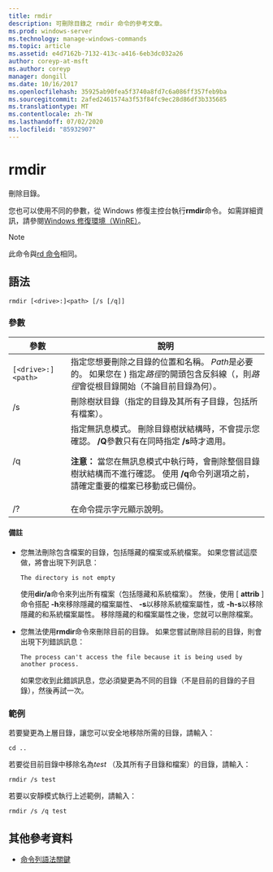 ```yaml
---
title: rmdir
description: 可刪除目錄之 rmdir 命令的參考文章。
ms.prod: windows-server
ms.technology: manage-windows-commands
ms.topic: article
ms.assetid: e4d7162b-7132-413c-a416-6eb3dc032a26
author: coreyp-at-msft
ms.author: coreyp
manager: dongill
ms.date: 10/16/2017
ms.openlocfilehash: 35925ab90fea5f3740a8fd7c6a086ff357feb9ba
ms.sourcegitcommit: 2afed2461574a3f53f84fc9ec28d86df3b335685
ms.translationtype: MT
ms.contentlocale: zh-TW
ms.lasthandoff: 07/02/2020
ms.locfileid: "85932907"
---
```

# <a name="rmdir"></a>rmdir

刪除目錄。

您也可以使用不同的參數，從 Windows 修復主控台執行**rmdir**命令。 如需詳細資訊，請參閱[Windows 修復環境（WinRE）](https://docs.microsoft.com/windows-hardware/manufacture/desktop/windows-recovery-environment--windows-re--technical-reference)。

> [!NOTE]
> 此命令與[rd 命令](rd.md)相同。

## <a name="syntax"></a>語法

```
rmdir [<drive>:]<path> [/s [/q]]
```

### <a name="parameters"></a>參數

| 參數 | 說明 |
|--|--|
| `[<drive>:]<path>` | 指定您想要刪除之目錄的位置和名稱。 *Path*是必要的。 如果您在 \) 指定*路徑*的開頭包含反斜線（，則*路徑*會從根目錄開始（不論目前目錄為何）。 |
| /s | 刪除樹狀目錄（指定的目錄及其所有子目錄，包括所有檔案）。 |
| /q | 指定無訊息模式。 刪除目錄樹狀結構時，不會提示您確認。 **/Q**參數只有在同時指定 **/s**時才適用。<p>**注意：** 當您在無訊息模式中執行時，會刪除整個目錄樹狀結構而不進行確認。 使用 **/q**命令列選項之前，請確定重要的檔案已移動或已備份。 |
| /? | 在命令提示字元顯示說明。 |

#### <a name="remarks"></a>備註

- 您無法刪除包含檔案的目錄，包括隱藏的檔案或系統檔案。 如果您嘗試這麼做，將會出現下列訊息：

    `The directory is not empty`

    使用**dir/a**命令來列出所有檔案（包括隱藏和系統檔案）。 然後，使用 [ **attrib** ] 命令搭配 **-h**來移除隱藏的檔案屬性、 **-s**以移除系統檔案屬性，或 **-h-s**以移除隱藏的和系統檔案屬性。 移除隱藏的和檔案屬性之後，您就可以刪除檔案。

- 您無法使用**rmdir**命令來刪除目前的目錄。 如果您嘗試刪除目前的目錄，則會出現下列錯誤訊息：

    `The process can't access the file because it is being used by another process.`

    如果您收到此錯誤訊息，您必須變更為不同的目錄（不是目前的目錄的子目錄），然後再試一次。

### <a name="examples"></a>範例

若要變更為上層目錄，讓您可以安全地移除所需的目錄，請輸入：

```
cd ..
```

若要從目前目錄中移除名為*test* （及其所有子目錄和檔案）的目錄，請輸入：

```
rmdir /s test
```

若要以安靜模式執行上述範例，請輸入：

```
rmdir /s /q test
```

## <a name="additional-references"></a>其他參考資料

- [命令列語法關鍵](command-line-syntax-key.md)
